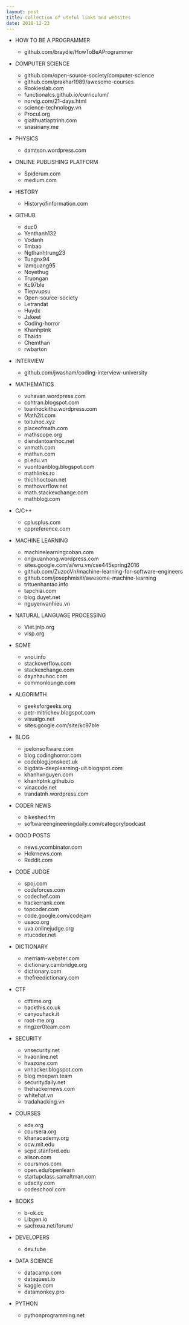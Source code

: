 ```yaml
---
layout: post
title: Collection of useful links and websites
date: 2018-12-23
---
```

* HOW TO BE A PROGRAMMER

  * github.com/braydie/HowToBeAProgrammer
  
* COMPUTER SCIENCE

  * github.com/open-source-society/computer-science
  * github.com/prakhar1989/awesome-courses
  * Rookieslab.com
  * functionalcs.github.io/curriculum/
  * norvig.com/21-days.html
  * science-technology.vn
  * Procul.org
  * giaithuatlaptrinh.com
  * snasiriany.me
  
* PHYSICS

  * damtson.wordpress.com
  
* ONLINE PUBLISHING PLATFORM

  * Spiderum.com
  * medium.com
* HISTORY

  * Historyofinformation.com
  
* GITHUB

  * duc0
  * Yenthanh132
  * Vodanh
  * Tmbao
  * Ngthanhtrung23
  * Tungnx94
  * Iamquang95
  * Noyethug
  * Truongan
  * Kc97ble
  * Tiepvupsu
  * Open-source-society
  * Letrandat
  * Huydx
  * Jskeet
  * Coding-horror
  * Khanhptnk
  * Thaidn
  * Chemthan
  * rwbarton
  
* INTERVIEW

  * github.com/jwasham/coding-interview-university
  
* MATHEMATICS

  * vuhavan.wordpress.com
  * cohtran.blogspot.com
  * toanhockithu.wordpress.com
  * Math2it.com
  * toituhoc.xyz
  * placeofmath.com
  * mathscope.org
  * diendantoanhoc.net
  * vnmath.com
  * mathvn.com
  * pi.edu.vn
  * vuontoanblog.blogspot.com
  * mathlinks.ro
  * thichhoctoan.net
  * mathoverflow.net
  * math.stackexchange.com
  * mathblog.com
  
* C/C++

  * cplusplus.com
  * cppreference.com
  
* MACHINE LEARNING

  * machinelearningcoban.com
  * ongxuanhong.wordpress.com
  * sites.google.com/a/wru.vn/cse445spring2016
  * github.com/ZuzooVn/machine-learning-for-software-engineers
  * github.com/josephmisiti/awesome-machine-learning
  * trituenhantao.info
  * tapchiai.com
  * blog.duyet.net
  * nguyenvanhieu.vn
  
* NATURAL LANGUAGE PROCESSING

  * Viet.jnlp.org
  * vlsp.org
  
* SOME

  * vnoi.info
  * stackoverflow.com
  * stackexchange.com
  * daynhauhoc.com
  * commonlounge.com
  
* ALGORIMTH

  * geeksforgeeks.org
  * petr-mitrichev.blogspot.com
  * visualgo.net
  * sites.google.com/site/kc97ble
  
* BLOG

  * joelonsoftware.com
  * blog.codinghorror.com
  * codeblog.jonskeet.uk
  * bigdata-deeplearning-uit.blogspot.com
  * khanhxnguyen.com
  * khanhptnk.github.io
  * vinacode.net
  * trandatnh.wordpress.com
  
* CODER NEWS

  * bikeshed.fm
  * softwareengineeringdaily.com/category/podcast
  
* GOOD POSTS

  * news.ycombinator.com
  * Hckrnews.com
  * Reddit.com
  
* CODE JUDGE

  * spoj.com
  * codeforces.com
  * codechef.com
  * hackerrank.com
  * topcoder.com
  * code.google.com/codejam
  * usaco.org
  * uva.onlinejudge.org
  * ntucoder.net
  
* DICTIONARY

  * merriam-webster.com
  * dictionary.cambridge.org
  * dictionary.com
  * thefreedictionary.com
  
* CTF

  * ctftime.org
  * hackthis.co.uk
  * canyouhack.it
  * root-me.org
  * ringzer0team.com
  
* SECURITY

  * vnsecurity.net
  * hvaonline.net
  * hvazone.com
  * vnhacker.blogspot.com
  * blog.meepwn.team
  * securitydaily.net
  * thehackernews.com
  * whitehat.vn
  * tradahacking.vn
  
* COURSES

  * edx.org
  * coursera.org
  * khanacademy.org
  * ocw.mit.edu
  * scpd.stanford.edu
  * alison.com
  * coursmos.com
  * open.edu/openlearn
  * startupclass.samaltman.com
  * udacity.com
  * codeschool.com
  
* BOOKS

  * b-ok.cc
  * Libgen.io
  * sachxua.net/forum/
  
* DEVELOPERS

  * dev.tube
  
* DATA SCIENCE

  * datacamp.com
  * dataquest.io
  * kaggle.com
  * datamonkey.pro
  
* PYTHON

  * pythonprogramming.net


